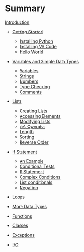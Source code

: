 # Summary

[Introduction](./README.md)

- [Getting Started](./getting-started/README.md)
  - [Installing Python](./getting-started/python.md)
  - [Installing VS Code](./getting-started/vscode.md)
  - [Hello World](./getting-started/hello-world.md)

- [Variables and Simple Data Types](./variables-and-types/README.md)
  - [Variables](./variables-and-types/variables.md)
  - [Strings](./variables-and-types/strings.md)
  - [Numbers](./variables-and-types/numbers.md)
  - [Type Checking](./variables-and-types/type-checking.md)
  - [Comments](./variables-and-types/comments.md)

- [Lists](./lists/README.md)
  - [Creating Lists](./lists/creating-lists.md)
  - [Accessing Elements](./lists/accessing-elements.md)  
  - [Modifying Lists](./lists/modifying-lists.md)
  - [`del` Operator](./lists/del.md)
  - [Length](./lists/length.md)
  - [Sorting](./lists/sorting.md)
  - [Reverse Order](./lists/reverse.md)

- [If Statement](./if/README.md)
  - [An Example](./if/example.md)
  - [Conditional Tests](./if/conditional-tests.md)
  - [If Statement](./if/if-statement.md)
  - [Complex Conditions](./if/complex-conditions.md)
  - [List conditionals](./if/list-conditionals.md)
  - [Negation](./if/negation.md)

- [Loops]()

- [More Data Types]()

- [Functions]()

- [Classes]()

- [Exceptions]()

- [I/O]()
